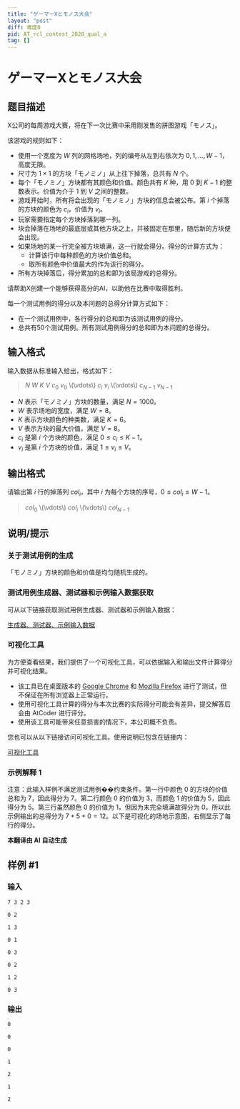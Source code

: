 ```yaml
---
title: "ゲーマーXとモノス大会"
layout: "post"
diff: 难度0
pid: AT_rcl_contest_2020_qual_a
tag: []
---
```


# ゲーマーXとモノス大会

## 题目描述

X公司的每周游戏大赛，将在下一次比赛中采用刚发售的拼图游戏「モノス」。

该游戏的规则如下：

- 使用一个宽度为 $W$ 列的网格场地，列的编号从左到右依次为 $0, 1, \ldots, W-1$，高度无限。
- 尺寸为 $1 \times 1$ 的方块「モノミノ」从上往下掉落，总共有 $N$ 个。
- 每个「モノミノ」方块都有其颜色和价值。颜色共有 $K$ 种，用 $0$ 到 $K-1$ 的整数表示。价值为介于 $1$ 到 $V$ 之间的整数。
- 游戏开始时，所有将会出现的「モノミノ」方块的信息会被公布。第 $i$ 个掉落的方块的颜色为 $c_i$，价值为 $v_i$。
- 玩家需要指定每个方块掉落到哪一列。
- 块会掉落在场地的最底层或其他方块之上，并被固定在那里，随后新的方块便会出现。
- 如果场地的某一行完全被方块填满，这一行就会得分。得分的计算方式为：
  - 计算该行中每种颜色的方块价值总和。
  - 取所有颜色中价值最大的作为该行的得分。
- 所有方块掉落后，得分累加的总和即为该局游戏的总得分。

请帮助X创建一个能够获得高分的AI，以助他在比赛中取得胜利。

每一个测试用例的得分以及本问题的总得分计算方式如下：

- 在一个测试用例中，各行得分的总和即为该测试用例的得分。
- 总共有50个测试用例。所有测试用例得分的总和即为本问题的总得分。

## 输入格式

输入数据从标准输入给出，格式如下：

> $N$ $W$ $K$ $V$ $c_0$ $v_0$ \\(\\vdots\\) $c_i$ $v_i$ \\(\\vdots\\) $c_{N-1}$ $v_{N-1}$

- $N$ 表示「モノミノ」方块的数量，满足 $N=1000$。
- $W$ 表示场地的宽度，满足 $W=8$。
- $K$ 表示方块颜色的种类数，满足 $K=6$。
- $V$ 表示方块的最大价值，满足 $V=8$。
- $c_i$ 是第 $i$ 个方块的颜色，满足 $0 \le c_i \le K-1$。
- $v_i$ 是第 $i$ 个方块的价值，满足 $1 \le v_i \le V$。

## 输出格式

请输出第 $i$ 行的掉落列 $col_i$，其中 $i$ 为每个方块的序号，$0 \le col_i \le W-1$。

> $col_0$ \\(\\vdots\\) $col_i$ \\(\\vdots\\) $col_{N-1}$

## 说明/提示

### 关于测试用例的生成

「モノミノ」方块的颜色和价值是均匀随机生成的。

### 测试用例生成器、测试器和示例输入数据获取

可从以下链接获取测试用例生成器、测试器和示例输入数据：

[生成器、测试器、示例输入数据](https://github.com/recruit-communications/rcl-contest-2020/tree/master/qual_A/tester)

### 可视化工具

为方便查看结果，我们提供了一个可视化工具，可以依据输入和输出文件计算得分并可视化结果。

- 该工具已在桌面版本的 [Google Chrome](https://www.google.co.jp/chrome/) 和 [Mozilla Firefox](https://www.mozilla.org/firefox/new/) 进行了测试，但不保证在所有浏览器上正常运行。
- 使用可视化工具计算的得分与本次比赛的实际得分可能会有差异，提交解答后会由 AtCoder 进行评分。
- 使用该工具可能带来任意损害的情况下，本公司概不负责。

您也可以从以下链接访问可视化工具。使用说明已包含在链接内：

[可视化工具](https://github.com/recruit-communications/rcl-contest-2020/tree/master/qual_A/visualizer)

### 示例解释 1

注意：此输入样例不满足测试用例��约束条件。第一行中颜色 $0$ 的方块的价值总和为 $7$，因此得分为 $7$。第二行颜色 $0$ 的价值为 $3$，而颜色 $1$ 的价值为 $5$，因此得分为 $5$。第三行虽然颜色 $0$ 的价值为 $1$，但因为未完全填满故得分为 $0$。所以此示例输出的总得分为 $7+5+0=12$。以下是可视化的场地示意图，右侧显示了每行的得分。

 **本翻译由 AI 自动生成**

## 样例 #1

### 输入

```
7 3 2 3
0 2
1 3
0 1
0 3
0 2
1 2
0 3
```

### 输出

```
0
0
0
1
2
1
2
```

